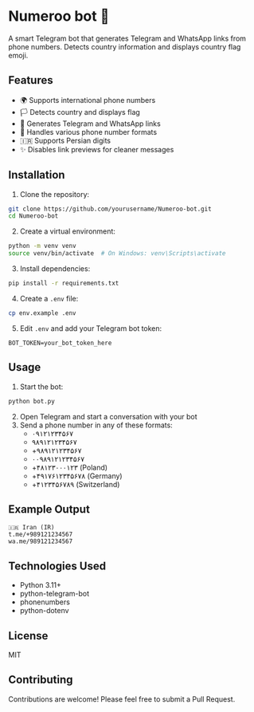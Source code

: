 # Numeroo bot 🤖

A smart Telegram bot that generates Telegram and WhatsApp links from phone numbers. 
Detects country information and displays country flag emoji.

## Features

- 🌍 Supports international phone numbers
- 🏳️ Detects country and displays flag
- 🔗 Generates Telegram and WhatsApp links
- 📱 Handles various phone number formats
- 🇮🇷 Supports Persian digits
- ✨ Disables link previews for cleaner messages

## Installation

1. Clone the repository:
```bash
git clone https://github.com/yourusername/Numeroo-bot.git
cd Numeroo-bot
```

2. Create a virtual environment:
```bash
python -m venv venv
source venv/bin/activate  # On Windows: venv\Scripts\activate
```

3. Install dependencies:
```bash
pip install -r requirements.txt
```

4. Create a `.env` file:
```bash
cp env.example .env
```

5. Edit `.env` and add your Telegram bot token:
```
BOT_TOKEN=your_bot_token_here
```

## Usage

1. Start the bot:
```bash
python bot.py
```

2. Open Telegram and start a conversation with your bot
3. Send a phone number in any of these formats:
   - ۰۹۱۲۱۲۳۴۵۶۷
   - ۹۸۹۱۲۱۲۳۴۵۶۷
   - +۹۸۹۱۲۱۲۳۴۵۶۷
   - ۰۰۹۸۹۱۲۱۲۳۴۵۶۷
   - +۴۸۱۲۳۰۰۰۱۲۳ (Poland)
   - +۴۹۱۷۶۱۲۳۴۵۶۷۸ (Germany)
   - +۴۱۲۳۴۵۶۷۸۹ (Switzerland)

## Example Output

```
🇮🇷 Iran (IR)
t.me/+989121234567
wa.me/989121234567
```

## Technologies Used

- Python 3.11+
- python-telegram-bot
- phonenumbers
- python-dotenv

## License

MIT

## Contributing

Contributions are welcome! Please feel free to submit a Pull Request. 